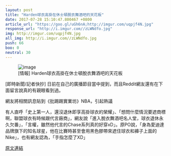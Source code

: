 ```yaml
---
layout: post
title: "Harden球衣高掛在休士頓脫衣舞酒吧的天花板"
date: 2017-07-28 15:10:47.800467 +0800
article_url: "https://goo.gl/uGh6nA;http://imgur.com/uqpjf4N.jpg"
response_url: "http://i.imgur.com//zLWNdfo.jpg"
img: http://imgur.com/uqpjf4N.jpg
all_img: http://i.imgur.com//zLWNdfo.jpg
push: 66
boo: 0
neutral: 30
---
```


<figure>
<img src="http://imgur.com/uqpjf4N.jpg" alt="image">
<figcaption>
[情報] Harden球衣高掛在休士頓脫衣舞酒吧的天花板
</figcaption>
</figure>



[即時新聞/記者快抄] 日前在自己的廣播節目當中提到，而且Reddit網友還有在下面留言說真的有親眼看到過。

網友將相關訊息貼到《批踢踢實業坊》NBA，引起熱議

有人直呼「史上第一人，還沒退休即享高掛球衣的榮耀」、「想問什麼情況要遮商標啊，聯盟球衣有時候跟代言廠商」，網友說「進入脫衣舞酒吧名人堂，球衣退休永久欠番」，「言權，雖然他代言的Chase系列真的好穿xD」。原PO說，「身為愛迪達品牌旗下的知名球星，他在比賽時甚至會用黑色膠帶來遮住球衣和褲子上面的Nike」，也有網友認為，「手指怎麼了XD」

<a href = "https://www.ptt.cc/bbs/NBA/M.1501169345.A.6E4.html">原文連結</a>

